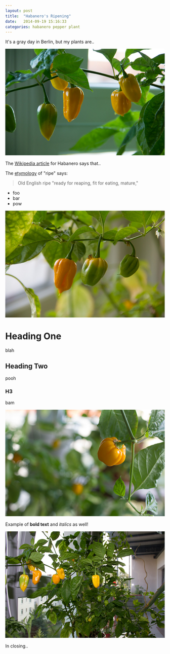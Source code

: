 ```yaml
---
layout: post
title:  "Habanero's Ripening"
date:   2014-09-19 15:16:33
categories: habanero pepper plant
---
```


It's a gray day in Berlin, but my plants are..

![](/img/habanero-ripening-00.jpg)

The [Wikipedia article][wh] for Habanero says that..

The [etymology][er] of "ripe" says:

> Old English ripe "ready for reaping, fit for eating, mature,"

* foo
* bar
* pow

![01](/img/habanero-ripening-01.jpg)

# Heading One

blah

## Heading Two

pooh

### H3

bam

![02](/img/habanero-ripening-02.jpg)

Example of __bold text__ and _italics_ as well!

![03](/img/habanero-ripening-03.jpg)

In closing..

[wh]: http://en.wikipedia.org/wiki/Habanero
[er]: http://www.etymonline.com/index.php?term=ripe
